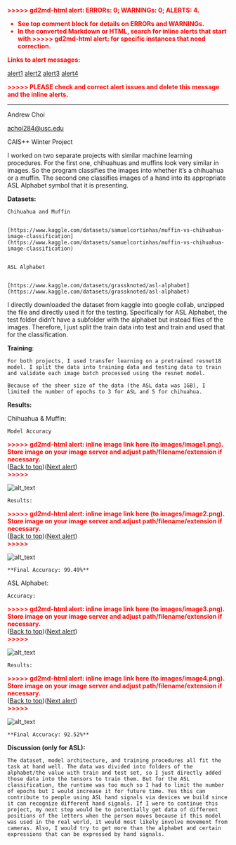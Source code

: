 <!-----

You have some errors, warnings, or alerts. If you are using reckless mode, turn it off to see inline alerts.
* ERRORs: 0
* WARNINGs: 0
* ALERTS: 4

Conversion time: 1.302 seconds.


Using this Markdown file:

1. Paste this output into your source file.
2. See the notes and action items below regarding this conversion run.
3. Check the rendered output (headings, lists, code blocks, tables) for proper
   formatting and use a linkchecker before you publish this page.

Conversion notes:

* Docs to Markdown version 1.0β35
* Sun Jan 14 2024 00:43:20 GMT-0800 (PST)
* Source doc: CAIS++ Winter Project
* This document has images: check for >>>>>  gd2md-html alert:  inline image link in generated source and store images to your server. NOTE: Images in exported zip file from Google Docs may not appear in  the same order as they do in your doc. Please check the images!

----->


<p style="color: red; font-weight: bold">>>>>>  gd2md-html alert:  ERRORs: 0; WARNINGs: 0; ALERTS: 4.</p>
<ul style="color: red; font-weight: bold"><li>See top comment block for details on ERRORs and WARNINGs. <li>In the converted Markdown or HTML, search for inline alerts that start with >>>>>  gd2md-html alert:  for specific instances that need correction.</ul>

<p style="color: red; font-weight: bold">Links to alert messages:</p><a href="#gdcalert1">alert1</a>
<a href="#gdcalert2">alert2</a>
<a href="#gdcalert3">alert3</a>
<a href="#gdcalert4">alert4</a>

<p style="color: red; font-weight: bold">>>>>> PLEASE check and correct alert issues and delete this message and the inline alerts.<hr></p>


Andrew Choi

[achoi284@usc.edu](mailto:achoi284@usc.edu)

CAIS++ Winter Project

I worked on two separate projects with similar machine learning procedures. For the first one, chihuahuas and muffins look very similar in images. So the program classifies the images into whether it’s a chihuahua or a muffin. The second one classifies images of a hand into its appropriate ASL Alphabet symbol that it is presenting.  

**Datasets:**


    Chihuahua and Muffin


    [https://www.kaggle.com/datasets/samuelcortinhas/muffin-vs-chihuahua-image-classification](https://www.kaggle.com/datasets/samuelcortinhas/muffin-vs-chihuahua-image-classification) 


    ASL Alphabet


    [https://www.kaggle.com/datasets/grassknoted/asl-alphabet](https://www.kaggle.com/datasets/grassknoted/asl-alphabet) 

I directly downloaded the dataset from kaggle into google collab, unzipped the file and directly used it for the testing. Specifically for ASL Alphabet, the test folder didn’t have a subfolder with the alphabet but instead files of the images. Therefore, I just split the train data into test and train and used that for the classification.

**Training**:

	For both projects, I used transfer learning on a pretrained resnet18 model. I split the data into training data and testing data to train and validate each image batch processed using the resnet model. 

	Because of the sheer size of the data (the ASL data was 1GB), I limited the number of epochs to 3 for ASL and 5 for chihuahua. 

**Results:**

Chihuahua & Muffin:

	Model Accuracy



<p id="gdcalert1" ><span style="color: red; font-weight: bold">>>>>>  gd2md-html alert: inline image link here (to images/image1.png). Store image on your image server and adjust path/filename/extension if necessary. </span><br>(<a href="#">Back to top</a>)(<a href="#gdcalert2">Next alert</a>)<br><span style="color: red; font-weight: bold">>>>>> </span></p>


![alt_text](images/image1.png "image_tooltip")



    Results:



<p id="gdcalert2" ><span style="color: red; font-weight: bold">>>>>>  gd2md-html alert: inline image link here (to images/image2.png). Store image on your image server and adjust path/filename/extension if necessary. </span><br>(<a href="#">Back to top</a>)(<a href="#gdcalert3">Next alert</a>)<br><span style="color: red; font-weight: bold">>>>>> </span></p>


![alt_text](images/image2.png "image_tooltip")


	**Final Accuracy: 99.49%**

ASL Alphabet:

	Accuracy:



<p id="gdcalert3" ><span style="color: red; font-weight: bold">>>>>>  gd2md-html alert: inline image link here (to images/image3.png). Store image on your image server and adjust path/filename/extension if necessary. </span><br>(<a href="#">Back to top</a>)(<a href="#gdcalert4">Next alert</a>)<br><span style="color: red; font-weight: bold">>>>>> </span></p>


![alt_text](images/image3.png "image_tooltip")


	Results:



<p id="gdcalert4" ><span style="color: red; font-weight: bold">>>>>>  gd2md-html alert: inline image link here (to images/image4.png). Store image on your image server and adjust path/filename/extension if necessary. </span><br>(<a href="#">Back to top</a>)(<a href="#gdcalert5">Next alert</a>)<br><span style="color: red; font-weight: bold">>>>>> </span></p>


![alt_text](images/image4.png "image_tooltip")



    **Final Accuracy: 92.52%**

**Discussion (only for ASL):**

	The dataset, model architecture, and training procedures all fit the task at hand well. The data was divided into folders of the alphabet/the value with train and test set, so I just directly added those data into the tensors to train them. But for the ASL classification, the runtime was too much so I had to limit the number of epochs but I would increase it for future time. Yes this can contribute to people using ASL hand signals via devices we build since it can recognize different hand signals. If I were to continue this project, my next step would be to potentially get data of different positions of the letters when the person moves because if this model was used in the real world, it would most likely involve movement from cameras. Also, I would try to get more than the alphabet and certain expressions that can be expressed by hand signals. 

	
